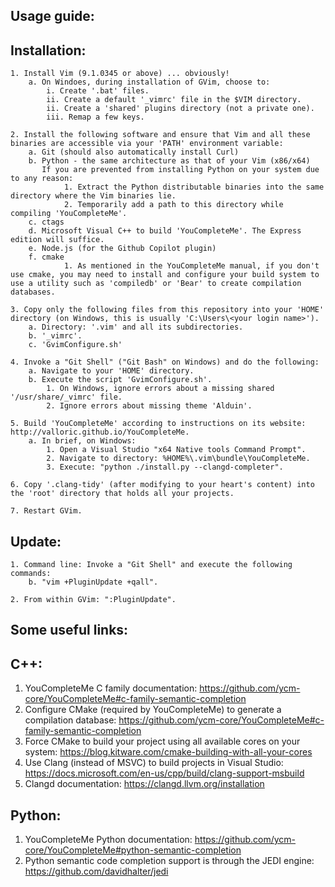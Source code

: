 Usage guide:
-----------

Installation:
------------

    1. Install Vim (9.1.0345 or above) ... obviously!
        a. On Windoes, during installation of GVim, choose to:
            i. Create '.bat' files.
            ii. Create a default '_vimrc' file in the $VIM directory.
            ii. Create a 'shared' plugins directory (not a private one).
            iii. Remap a few keys.

    2. Install the following software and ensure that Vim and all these binaries are accessible via your 'PATH' environment variable:
        a. Git (should also automatically install Curl)
        b. Python - the same architecture as that of your Vim (x86/x64)
           If you are prevented from installing Python on your system due to any reason:
                1. Extract the Python distributable binaries into the same directory where the Vim binaries lie.
                2. Temporarily add a path to this directory while compiling 'YouCompleteMe'.
        c. ctags
        d. Microsoft Visual C++ to build 'YouCompleteMe'. The Express edition will suffice.
        e. Node.js (for the Github Copilot plugin)
        f. cmake
                1. As mentioned in the YouCompleteMe manual, if you don't use cmake, you may need to install and configure your build system to use a utility such as 'compiledb' or 'Bear' to create compilation databases.

    3. Copy only the following files from this repository into your 'HOME' directory (on Windows, this is usually 'C:\Users\<your login name>').
        a. Directory: '.vim' and all its subdirectories.
        b. '_vimrc'.
        c. 'GvimConfigure.sh'
    
    4. Invoke a "Git Shell" ("Git Bash" on Windows) and do the following:
        a. Navigate to your 'HOME' directory.
        b. Execute the script 'GvimConfigure.sh'.
            1. On Windows, ignore errors about a missing shared '/usr/share/_vimrc' file.
            2. Ignore errors about missing theme 'Alduin'.

    5. Build 'YouCompleteMe' according to instructions on its website: http://valloric.github.io/YouCompleteMe.
        a. In brief, on Windows:
            1. Open a Visual Studio "x64 Native tools Command Prompt".
            2. Navigate to directory: %HOME%\.vim\bundle\YouCompleteMe.
            3. Execute: "python ./install.py --clangd-completer".

    6. Copy '.clang-tidy' (after modifying to your heart's content) into the 'root' directory that holds all your projects.

    7. Restart GVim.

Update:
------

    1. Command line: Invoke a "Git Shell" and execute the following commands:        
        b. "vim +PluginUpdate +qall".

    2. From within GVim: ":PluginUpdate".


Some useful links:
-----------------
C++:
---

1. YouCompleteMe C family documentation: https://github.com/ycm-core/YouCompleteMe#c-family-semantic-completion
2. Configure CMake (required by YouCompleteMe) to generate a compilation database: https://github.com/ycm-core/YouCompleteMe#c-family-semantic-completion
3. Force CMake to build your project using all available cores on your system: https://blog.kitware.com/cmake-building-with-all-your-cores
4. Use Clang (instead of MSVC) to build projects in Visual Studio: https://docs.microsoft.com/en-us/cpp/build/clang-support-msbuild
5. Clangd documentation: https://clangd.llvm.org/installation

Python:
------

1. YouCompleteMe Python documentation: https://github.com/ycm-core/YouCompleteMe#python-semantic-completion
2. Python semantic code completion support is through the JEDI engine: https://github.com/davidhalter/jedi
